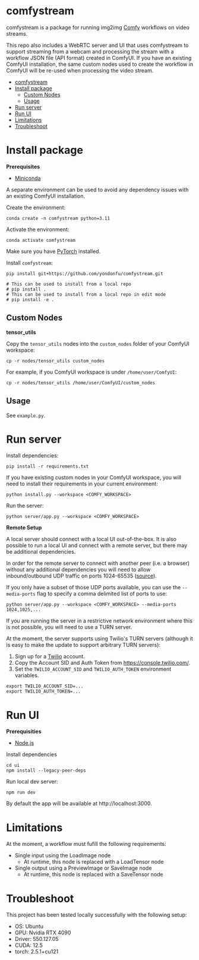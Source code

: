 # comfystream

comfystream is a package for running img2img [Comfy](https://www.comfy.org/) workflows on video streams.

This repo also includes a WebRTC server and UI that uses comfystream to support streaming from a webcam and processing the stream with a workflow JSON file (API format) created in ComfyUI. If you have an existing ComfyUI installation, the same custom nodes used to create the workflow in ComfyUI will be re-used when processing the video stream.

- [comfystream](#comfystream)
- [Install package](#install-package)
  - [Custom Nodes](#custom-nodes)
  - [Usage](#usage)
- [Run server](#run-server)
- [Run UI](#run-ui)
- [Limitations](#limitations)
- [Troubleshoot](#troubleshoot)

# Install package 

**Prerequisites**

- [Miniconda](https://docs.anaconda.com/miniconda/index.html#latest-miniconda-installer-links)

A separate environment can be used to avoid any dependency issues with an existing ComfyUI installation.

Create the environment:

```
conda create -n comfystream python=3.11
```

Activate the environment:

```
conda activate comfystream
```

Make sure you have [PyTorch](https://pytorch.org/get-started/locally/) installed.

Install `comfystream`:

```
pip install git+https://github.com/yondonfu/comfystream.git

# This can be used to install from a local repo
# pip install .
# This can be used to install from a local repo in edit mode
# pip install -e .
```

## Custom Nodes

**tensor_utils**

Copy the `tensor_utils` nodes into the `custom_nodes` folder of your ComfyUI workspace:

```
cp -r nodes/tensor_utils custom_nodes
```

For example, if you ComfyUI workspace is under `/home/user/ComfyUI`:

```
cp -r nodes/tensor_utils /home/user/ComfyUI/custom_nodes
```

## Usage

See `example.py`.

# Run server

Install dependencies:

```
pip install -r requirements.txt
```

If you have existing custom nodes in your ComfyUI workspace, you will need to install their requirements in your current environment:

```
python install.py --workspace <COMFY_WORKSPACE>
```

Run the server:

```
python server/app.py --workspace <COMFY_WORKSPACE>
```

**Remote Setup**

A local server should connect with a local UI out-of-the-box. It is also possible to run a local UI and connect with a remote server, but there may be additional dependencies.

In order for the remote server to connect with another peer (i.e. a browser) without any additional dependencies you will need to allow inbound/outbound UDP traffic on ports 1024-65535 ([source](https://github.com/aiortc/aiortc/issues/490#issuecomment-788807118)). 

If you only have a subset of those UDP ports available, you can use the `--media-ports` flag to specify a comma delimited list of ports to use:

```
python server/app.py --workspace <COMFY_WORKSPACE> --media-ports 1024,1025,...
```

If you are running the server in a restrictive network environment where this is not possible, you will need to use a TURN server.

At the moment, the server supports using Twilio's TURN servers (although it is easy to make the update to support arbitrary TURN servers):

1. Sign up for a [Twilio](https://www.twilio.com/en-us) account.
2. Copy the Account SID and Auth Token from https://console.twilio.com/.
3. Set the `TWILIO_ACCOUNT_SID` and `TWILIO_AUTH_TOKEN` environment variables.

````
export TWILIO_ACCOUNT_SID=...
export TWILIO_AUTH_TOKEN=...
````

# Run UI

**Prerequisities**

- [Node.js](https://nodejs.org/en/download/package-manager)

Install dependencies

```
cd ui
npm install --legacy-peer-deps
```

Run local dev server:

```
npm run dev
```

By default the app will be available at http://localhost:3000.

# Limitations

At the moment, a workflow must fufill the following requirements:

- Single input using the LoadImage node
  - At runtime, this node is replaced with a LoadTensor node
- Single output using a PreviewImage or SaveImage node
  - At runtime, this node is replaced with a SaveTensor node

# Troubleshoot

This project has been tested locally successfully with the following setup:

- OS: Ubuntu
- GPU: Nvidia RTX 4090
- Driver: 550.127.05
- CUDA: 12.5
- torch: 2.5.1+cu121